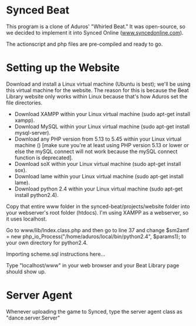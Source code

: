# Synced Beat
This program is a clone of Aduros' "Whirled Beat." 
It was open-source, so we decided to implement it into Synced Online (www.syncedonline.com).

The actionscript and php files are pre-compiled and ready to go.

# Setting up the Website
Download and install a Linux virtual machine (Ubuntu is best); we'll be using this virtual machine for the website. The reason for this is because the Beat Library website only works within Linux because that's how Aduros set the file directories.

- Download XAMPP within your Linux virtual machine (sudo apt-get install xampp).
- Download MySQL within your Linux virtual machine (sudo apt-get install mysql-server).
- Download any PHP version from 5.13 to 5.45 within your Linux virtual machine () [make sure you're at least using PHP version 5.13 or lower or else the mySQL connect will not work because the mySQL connect function is deprecated]. 
- Download soX within your Linux virtual machine (sudo apt-get install sox).
- Download lame within your Linux virtual machine (sudo apt-get install lame).
- Download python 2.4 within your Linux virtual machine (sudo apt-get install python2.4).

Copy that entire www folder in the synced-beat/projects/website folder into your webserver's root folder (htdocs). I'm using XAMPP as a webserver, so it uses localhost. 

Go to www/lib/Index.class.php and then go to line 37 and change 
$sm2amf = new php_io_Process("/home/aduros/local/bin/python2.4", $params1); to your own directory for python2.4.

Importing scheme.sql instructions here...

Type "localhost/www" in your web browser and your Beat Library page should show up.

# Server Agent
Whenever uploading the game to Synced, type the server agent class as "dance.server.Server"


